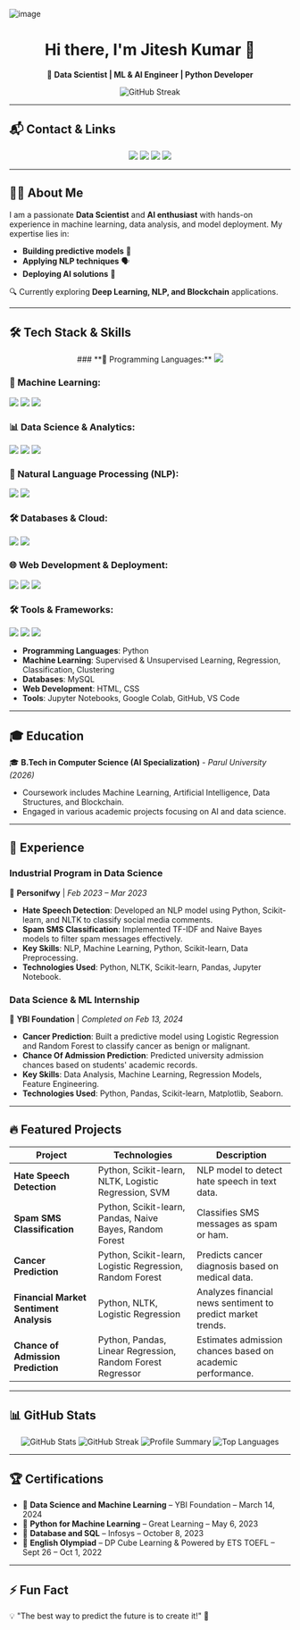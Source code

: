 ![image](https://github.com/user-attachments/assets/8e08cf78-d14a-401c-a668-7cbbe0a5634a)


<h1 align="center">Hi there, I'm Jitesh Kumar 👋</h1>

<p align="center">
  🚀 <strong>Data Scientist | ML & AI Engineer | Python Developer</strong>
</p>

<p align="center">
  <img src="https://github-readme-streak-stats.herokuapp.com/?user=JiteshKumar9&theme=tokyonight" alt="GitHub Streak"/>
</p>

---

## 📬 Contact & Links
<p align="center">
  <a href="https://github.com/JiteshKumar9"><img src="https://img.shields.io/badge/GitHub-000?style=for-the-badge&logo=github"/></a>
  <a href="https://linkedin.com/in/JiteshKumar99"><img src="https://img.shields.io/badge/LinkedIn-blue?style=for-the-badge&logo=linkedin"/></a>
  <a href="mailto:jiteshkumar99879@gmail.com"><img src="https://img.shields.io/badge/Email-red?style=for-the-badge&logo=gmail"/></a>
  <a href="#"><img src="https://img.shields.io/badge/Portfolio-ff69b4?style=for-the-badge&logo=internet-explorer"/></a>
</p>

---

## 👨‍💻 About Me
I am a passionate **Data Scientist** and **AI enthusiast** with hands-on experience in machine learning, data analysis, and model deployment. My expertise lies in:
- **Building predictive models** 🧠
- **Applying NLP techniques** 🗣️
- **Deploying AI solutions** 🚀

🔍 Currently exploring **Deep Learning, NLP, and Blockchain** applications.

---

## 🛠️ Tech Stack & Skills
<p align="center">
  ### **🚀 Programming Languages:**  
<img src="https://img.shields.io/badge/Python-3776AB?style=for-the-badge&logo=python&logoColor=white"/>

### **🤖 Machine Learning:**  
<img src="https://img.shields.io/badge/Scikit--Learn-F7931E?style=for-the-badge&logo=scikitlearn&logoColor=white"/> <img src="https://img.shields.io/badge/TensorFlow-FF6F00?style=for-the-badge&logo=tensorflow&logoColor=white"/> <img src="https://img.shields.io/badge/Keras-D00000?style=for-the-badge&logo=keras&logoColor=white"/> 

### **📊 Data Science & Analytics:**  
<img src="https://img.shields.io/badge/Pandas-150458?style=for-the-badge&logo=pandas&logoColor=white"/> <img src="https://img.shields.io/badge/NumPy-013243?style=for-the-badge&logo=numpy&logoColor=white"/> <img src="https://img.shields.io/badge/Matplotlib-11557C?style=for-the-badge&logo=python&logoColor=white"/> 

### **📝 Natural Language Processing (NLP):**  
<img src="https://img.shields.io/badge/NLTK-32A85D?style=for-the-badge&logo=python&logoColor=white"/> <img src="https://img.shields.io/badge/SpaCy-09A3D5?style=for-the-badge&logo=spacy&logoColor=white"/> 

### **🛠️ Databases & Cloud:**  
<img src="https://img.shields.io/badge/MySQL-4479A1?style=for-the-badge&logo=mysql&logoColor=white"/> <img src="https://img.shields.io/badge/MongoDB-47A248?style=for-the-badge&logo=mongodb&logoColor=white"/> 

### **🌐 Web Development & Deployment:**  
<img src="https://img.shields.io/badge/Flask-000000?style=for-the-badge&logo=flask&logoColor=white"/> <img src="https://img.shields.io/badge/FastAPI-009688?style=for-the-badge&logo=fastapi&logoColor=white"/> <img src="https://img.shields.io/badge/Streamlit-FF4B4B?style=for-the-badge&logo=streamlit&logoColor=white"/> 

### **🛠️ Tools & Frameworks:**  
<img src="https://img.shields.io/badge/Jupyter-Notebook-F37626?style=for-the-badge&logo=jupyter&logoColor=white"/> <img src="https://img.shields.io/badge/Google-Colab-F9AB00?style=for-the-badge&logo=googlecolab&logoColor=white"/> <img src="https://img.shields.io/badge/VS%20Code-007ACC?style=for-the-badge&logo=visualstudiocode&logoColor=white"/> 
</p>

- **Programming Languages**: Python
- **Machine Learning**: Supervised & Unsupervised Learning, Regression, Classification, Clustering
- **Databases**: MySQL
- **Web Development**: HTML, CSS
- **Tools**: Jupyter Notebooks, Google Colab, GitHub, VS Code

---

## 🎓 Education
🎓 **B.Tech in Computer Science (AI Specialization)** - *Parul University (2026)*
- Coursework includes Machine Learning, Artificial Intelligence, Data Structures, and Blockchain.
- Engaged in various academic projects focusing on AI and data science.

---

## 💼 Experience

### **Industrial Program in Data Science**  
📌 **Personifwy** | *Feb 2023 – Mar 2023*
- **Hate Speech Detection**: Developed an NLP model using Python, Scikit-learn, and NLTK to classify social media comments.
- **Spam SMS Classification**: Implemented TF-IDF and Naive Bayes models to filter spam messages effectively.
- **Key Skills**: NLP, Machine Learning, Python, Scikit-learn, Data Preprocessing.
- **Technologies Used**: Python, NLTK, Scikit-learn, Pandas, Jupyter Notebook.

### **Data Science & ML Internship**  
📌 **YBI Foundation** | *Completed on Feb 13, 2024*
- **Cancer Prediction**: Built a predictive model using Logistic Regression and Random Forest to classify cancer as benign or malignant.
- **Chance Of Admission Prediction**: Predicted university admission chances based on students' academic records.
- **Key Skills**: Data Analysis, Machine Learning, Regression Models, Feature Engineering.
- **Technologies Used**: Python, Pandas, Scikit-learn, Matplotlib, Seaborn.

---

## 🔥 Featured Projects

| Project | Technologies | Description |
|---------|-------------|-------------|
| **Hate Speech Detection** | Python, Scikit-learn, NLTK, Logistic Regression, SVM | NLP model to detect hate speech in text data. |
| **Spam SMS Classification** | Python, Scikit-learn, Pandas, Naive Bayes, Random Forest | Classifies SMS messages as spam or ham. |
| **Cancer Prediction** | Python, Scikit-learn, Logistic Regression, Random Forest | Predicts cancer diagnosis based on medical data. |
| **Financial Market Sentiment Analysis** | Python, NLTK, Logistic Regression | Analyzes financial news sentiment to predict market trends. |
| **Chance of Admission Prediction** | Python, Pandas, Linear Regression, Random Forest Regressor | Estimates admission chances based on academic performance. |

---

## 📊 GitHub Stats
<p align="center">
  <img src="https://github-readme-stats.vercel.app/api?username=JiteshKumar9&show_icons=true&theme=tokyonight&hide_border=true&card_width=400" alt="GitHub Stats"/>
  <img src="https://github-readme-streak-stats.herokuapp.com/?user=JiteshKumar9&theme=tokyonight&hide_border=true&card_width=400" alt="GitHub Streak"/>
  <img src="https://github-profile-summary-cards.vercel.app/api/cards/profile-details?username=JiteshKumar9&theme=tokyonight&card_width=1000" alt="Profile Summary"/>
  <img src="https://github-readme-stats.vercel.app/api/top-langs/?username=JiteshKumar9&layout=compact&theme=tokyonight&hide_border=true&card_width=800" alt="Top Languages"/>
</p>

---

## 🏆 Certifications
- 🏅 **Data Science and Machine Learning** – YBI Foundation – March 14, 2024
- 🏅 **Python for Machine Learning** – Great Learning – May 6, 2023
- 🏅 **Database and SQL** – Infosys – October 8, 2023
- 🏅 **English Olympiad** – DP Cube Learning & Powered by ETS TOEFL – Sept 26 – Oct 1, 2022

---

## ⚡ Fun Fact
💡 "The best way to predict the future is to create it!" 🚀
